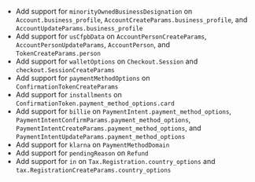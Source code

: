 * Add support for `minorityOwnedBusinessDesignation` on `Account.business_profile`, `AccountCreateParams.business_profile`, and `AccountUpdateParams.business_profile`
* Add support for `usCfpbData` on `AccountPersonCreateParams`, `AccountPersonUpdateParams`, `AccountPerson`, and `TokenCreateParams.person`
* Add support for `walletOptions` on `Checkout.Session` and `checkout.SessionCreateParams`
* Add support for `paymentMethodOptions` on `ConfirmationTokenCreateParams`
* Add support for `installments` on `ConfirmationToken.payment_method_options.card`
* Add support for `billie` on `PaymentIntent.payment_method_options`, `PaymentIntentConfirmParams.payment_method_options`, `PaymentIntentCreateParams.payment_method_options`, and `PaymentIntentUpdateParams.payment_method_options`
* Add support for `klarna` on `PaymentMethodDomain`
* Add support for `pendingReason` on `Refund`
* Add support for `in` on `Tax.Registration.country_options` and `tax.RegistrationCreateParams.country_options`